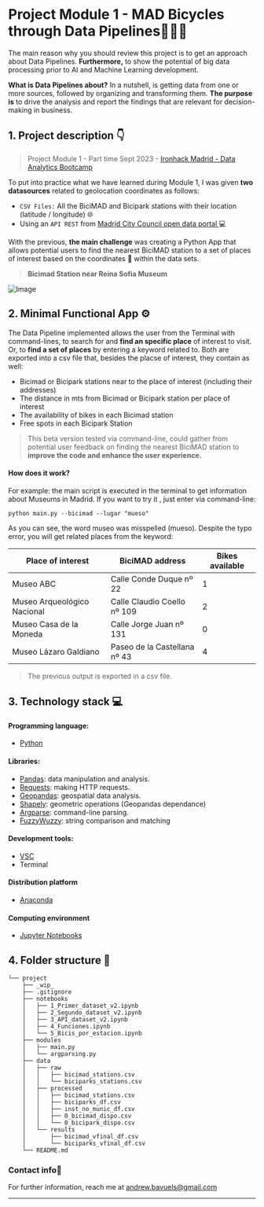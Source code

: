 # **Project Module 1 - MAD Bicycles through Data Pipelines🚵🟰🚴**

The main reason why you should review this project is to get an approach about Data Pipelines. **Furthermore,** to show the potential of big data processing prior to AI and Machine Learning development.

**What is Data Pipelines about?** In a nutshell, is getting data from one or more sources, followed by organizing and transforming them. **The purpose is** to drive the analysis and report the findings that are relevant for decision-making in business.


## 1. Project description 👇
> Project Module 1 - Part time Sept 2023 - [Ironhack Madrid - Data Analytics Bootcamp](https://www.ironhack.com/es-en/data-analytics)

To put into practice what we have learned during Module 1, I was given **two datasources** related to geolocation coordinates as follows: 

- `CSV Files:`  All the BiciMAD and Bicipark stations with their location (latitude / longitude) 🌐
- Using an `API REST` from [Madrid City Council open data portal ](https://datos.madrid.es/nuevoMadrid/swagger-ui-master-2.2.10/dist/index.html?url=/egobfiles/api.datos.madrid.es.json#/) 💻

With the previous,  **the main challenge** was creating a Python App that allows  potential users to find the nearest BiciMAD station to a set of places of interest based on the coordinates 🧭 within the data sets.


> **Bicimad Station near Reina Sofia Museum**

![Image](<https://www.bicimad.com/sites/default/files/styles/news_teaser/public/2023-07/Estaci%C3%B3n%20bicimad%20Museo%20Reina%20Sof%C3%ADa.jpg.webp?itok=AhKkKtGe alt="Image" width="200" height="100">)

## **2. Minimal Functional App ⚙️**

The Data Pipeline implemented allows the user from the Terminal with command-lines, to search for and **find an specific place** of interest to visit. Or, to **find a set of places** by entering a keyword related to. Both are exported into a csv file that, besides the placse of interest, they contain as well:

- Bicimad or Bicipark stations near to the place of interest (including their addresses)
- The distance in mts from Bicimad or Bicipark station per place of interest
- The availability of bikes in each Bicimad station
- Free spots in each Bicipark Station

> This beta version tested via command-line, could gather from potential user feedback on finding the nearest BiciMAD station to **improve the code and enhance the user experience.**

#### How does it work?
For example: the main script is executed in the terminal to get information about Museums in Madrid. If you want to try it , just enter via command-line:
```
python main.py --bicimad --lugar "mueso"
```
As you can see, the word museo was misspelled (mueso). Despite the typo error, you will get related places from the keyword:

| Place of interest  | BiciMAD address | Bikes available  |
| ------------ | ------------ | ------------ |
| Museo ABC  | Calle Conde Duque nº 22  | 1  |
|  Museo Arqueológico Nacional | Calle Claudio Coello nº 109  |  2 |
|  Museo Casa de la Moneda | Calle Jorge Juan nº 131  | 0  |
|  Museo Lázaro Galdiano | Paseo de la Castellana nº 43  | 4  |
> The previous output is exported in a csv file.

## **3. Technology stack 💻**

#### Programming language:
- [Python](https://docs.python.org/3/)

#### Libraries:

- [Pandas](https://pandas.pydata.org/docs/reference/frame.html): data manipulation and analysis.
- [Requests](https://requests.readthedocs.io/en/latest/): making HTTP requests.
- [Geopandas](https://geopandas.org/en/stable/docs/reference/api/geopandas.GeoSeries.html#geopandas.GeoSeries): geospatial data analysis.
- [Shapely](https://geopandas.org/en/stable/docs/reference/api/geopandas.GeoSeries.html#geopandas.GeoSeries): geometric operations (Geopandas dependance)
- [Argparse](https://docs.python.org/3/library/argparse.html):   command-line parsing.
- [FuzzyWuzzy](https://pypi.org/project/fuzzywuzzy/):  string comparison and matching

#### Development tools: 
- [VSC](https://code.visualstudio.com/)
- Terminal

#### Distribution platform
- [Anaconda](https://www.anaconda.com/)

#### Computing environment
- [Jupyter Notebooks](https://jupyter.org/)

## **4. Folder structure 📁**
```
└── project
    ├── _wip_
    ├── .gitignore
    ├── notebooks
    │   ├── 1_Primer_dataset_v2.ipynb
    │   ├── 2_Segundo_dataset_v2.ipynb
    │   ├── 3_API_dataset_v2.ipynb
    │   ├── 4_Funciones.ipynb
    │   └── 5_Bicis_por_estacion.ipynb 
    ├── modules
    │   ├── main.py
    │   └── argparsing.py
    ├── data
    │   ├── raw
    │   │   ├── bicimad_stations.csv
    │   │   └── biciparks_stations.csv
    │   ├── processed
    │   │   ├── bicimad_stations.csv
    │   │   ├── biciparks_df.csv
    │   │   ├── inst_no_munic_df.csv
    │   │   ├── 0_bicimad_dispo.csv
    │   │   └── 0_bicipark_dispo.csv
    │   └── results
    │       ├── bicimad_vfinal_df.csv
    │       └── biciparks_vfinal_df.csv
    └── README.md
```
###  **Contact info📧**
For further information, reach me at andrew.bavuels@gmail.com

---
